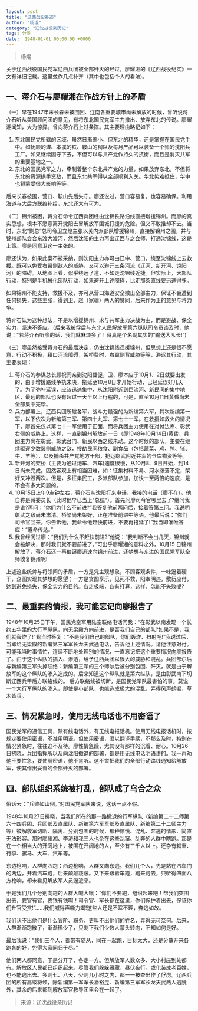 ```yaml
---
layout: post
title: "辽西战役补述"
author: "杨琨"
category: "辽沈战役亲历记"
tags: 分类
date:  1948-01-01 00:00:00 +0000
---
```


> 杨焜

关于辽西战役国民党军辽西兵团被全部歼灭的经过，廖耀湘的《辽西战役纪实》一文有详细记载。这里兹作几点补齐（其中也包括个人的看法)。

## 一、蒋介石与廖耀湘在作战方针上的矛盾

（一）早在1947年末长春未被围困、辽南各重要城市尚未解放的时候，曾听说蒋介石听从美国顾问团的意见，有将东北国民党军主力撤出、放弃东北的传说。廖耀湘闻知，大为惊异。曾向蒋介石上过条陈。其主要理由略记如下：
1. 东北国民党所辖的区域，虽然日渐缩小，但东北的精华，还是掌握在国民党手中。如抚顺的煤、本溪的铁、鞍山的钢以及每月产品可以装备一个师的沈阳兵工厂。如果继续固守下去，不但可以与共产党作持久的抗衡，而且是消灭共军的重要基地之一。
2. 东北的国民党军之力，牵制着整个东北共产党的力量，如果放弃东北，不但将东北的资源拱手资敌，而且东北共军得以全部顺利入关。华北势难抵住，华中也将蒙受很大影响等等。

后来长春被围，营口、鞍山先后失守。廖还说过，营口容易复，也容易确保。利用海道与大后方联络补给，东北还大有可为。

（二）锦州被困，蒋介石命令辽西兵团经由沈锦铁路沿线直接增援锦州。而廖的真实思想，根本不愿意离开沈阳去冒解放军围城打援的危险。但又不敢推却不去。当时，东北“剿总”总司令卫立煌主张以关内派部队增援锦州，直接解锦州之围，并与锦州部队会合东渡大渡河，然后沈阳的主力再出辽西与之会师，打通沈锦线，这是上策。廖是同意卫这一主张的。

廖还认为，如果此案不被采纳，则沈阳主力亦可由辽中、营口，绕至沈锦线上去救援。既可以免受右翼侧敌人的威胁，又可以避开三条河流（辽河、新开河、饶阳河）的障碍。从地图上看，似乎绕远了道，不如走沈锦线近捷。但实际上，大部队行动，特别是半机械化部队行动，如果避开上述障碍，比走那条直线要迅速得多。

如果锦州不能支持，救援不及，亦可从营口海道安全撤出全部主力，保证不会遭到任何损失，这些主张，得到卫、赵（家骧）两人的赞同，后来作为卫的意见与蒋力争。

蒋介石认为这种想法，不是以增援锦州、求与共军主力决战为主，而是避战、保全实力，坚决不答应。（后来我被俘后与东北人民解放军第六纵队司令员谈及时，他说：“若蒋介石听廖的话，我们就麻烦多了！蒋真是个名副其实的“输送大队长!”)

（三）廖虽然接受蒋介石的最后决定，仍由沈锦线迳援锦州，但思想上还是很不愿意，行动不积极，藉口河流障碍，架桥费时，右翼侧背威胁等等，滞迟其行动，其主要表现：
1. 蒋介石的参谋总长顾祝同亲到沈阳督促，卫、廖本应于10月1、2日就要出发的，由于增援路线争执未决，拖延至10月8日才开始行动，已经延误好几天了。为了弥补延误，应该迅速集中，从沈阳附近到巨流河、新民间的集中地区，最远的部队也没有超过一天半以上行程的，可是，直至10月11日黄昏尚未全部集中完毕。
2. 兵力部署上，辽西兵团所辖各军，战斗力最强的为新编第六军，其次新编第一军，以下依次为新编第三军、第四十九军、第七十一军。在救援如救火的情况下，廖首先仅以第七十一军使用于正面，而将兵团主力使用在对付法库、彰武右侧的威胁上。这样，一直到锦州解放前一日（即1948年10月14日)黄昏，兵团主力尚在彰武、彰武台门、新民以西之线未动。这个时候的部队，主要在继续驱逐少数翼侧威胁之敌，搜劫民间粮食、副食品（包括蔬菜、鸡、鸭、猪、牛、羊等），以及捕杀共产党地方干部，抢运彰武附近共军的仓库物资等等。
3. 新开河的架桥（主要为通过炮车、汽车)速度很慢，从10月8、9日开始，到14日尚未完成。固然客观上有相当困难，如：征集材料不易、河水涨落不定，架好又冲毁两次。但是，多征集民工，多派部队参加，加快一至两倍的速度，是不会有多大问题的。
4. 10月15日上午9点钟左右，蒋介石从沈阳打来电话，我接的电话（廖不在）。他自称是蒋委员长（此时他早已当上“总统”）。首先问廖司令官哪里去了?继问我是谁?再问：“你们为什么不前进?”我答复他前两问后，接着答第三问。我说明彰武之敌尚未肃清。桥梁尚未架好，正在准备前进中等语。他最后说：“你们司令官回来。你告诉他，我命令他赶快前进，不要再拖延了!”我当即唯唯答应：“遵命传达。”
5. 我曾经问过廖：“我们为什么不赶快前进?”他说：“我判断不会出几天，锦州就会被解决，那时我们就不要前进了。”可出乎廖耀湘的意料之外，10月15 日锦州解放了，蒋介石还一再催逼廖迅速向锦州前进，还梦想与东进的国民党军队全师收复锦州呢!

上述这些统帅与将领间的矛盾，一方是凭主观想象，不顾客观条件，一味逼着硬干，企图实现其梦想的愿望；一方是贪图享乐，见死不救，阳奉阴违，敷衍应付，达到避免损失，保全实力的目的。各走极端，各有打算，这样，怎能不失败呢?

## 二、最重要的情报，我可能忘记向廖报告了
1948年10月25日下午，国民党空军用陆空联络电话问我：“在彰武以南发现一个长约五华里的大行军纵队，向无梁殿方向前进，是否我们自己的部队?如果不是，我们就轰炸了!”我当时答复：“不是我们自己的部队，你们轰炸、扫射吧!”我说过后，当即给无梁殿的新编第三军军长龙天武通电话，告诉他上述情况。请他注意对付。可能我当时事情忙，连续不断地处理别的情况，一直忘记把这个重要情况向廖报告了。由于这个纵队的插入、渗透，给予辽西兵团以很大的威胁和混乱。兵团部尔后与新编第三军失掉联络：新编第三军的三个师尔后被分别包围、歼灭，就是由于解放军的这个纵队的渗入造成的。后来知道这个纵队就是第六纵队，是由彰武南下切断辽西兵甲后方联络线的。
后方联络线被切断，是国民党军队最害怕的事。莫说一个大行军纵队的渗入，即使是小部队，也能造成极大的混乱，弄得风声鹤唳，草木皆兵。

## 三、情况紧急时，使用无线电话也不用密语了
国民党军的通信工具，除有线电话外，有无线电报话机。使用无线电报话机时，按规定要使用密语，不准用明语。但使用密语，须以翻译手续，不那么及时，特别在情况紧急时，往往迫不及待。廖性情急躁，尤其没有那样的沉着、耐心。10月26日拂晓，兵团指挥所以及向沈阳撤退的部署，都是用无线电话明语讲的。我一再劝他不要性急，要使用密语，他不肯听。这不啻把我们的全部行动路线通知给解放军，使其作出妥善的全部歼灭的部署。

## 四、部队组织系统被打乱，部队成了乌合之众
俗话云：“兵败如山倒。”对国民党军队来说，这话一点不假。

1948年10月27日拂晓，当我们所在的那一路撤退的行军纵队（新编第二十二师第六十四兵团、兵团部及直属队、新编第六军军部及直属队、新编第二十二师主力等）被解放军切断、隔离、分别包围的时候，那种惊慌、混乱、奔逃的情形、简直无法形容。那时廖耀湘、李涛和我三人也杂在这些乱窜、乱奔的人群中瞎跑。那是在一个相当大的开阔地上，被围在开阔地的人，至少有三千人以上。还杂有辎重、行李、骡马、大车、汽车等。

东边枪响，人群向西跑：西边枪响，人群又向东逃。我们几个人，先是站在汽车门的两边，开着汽车跑，后来颠颠跛跛。又下来跟着车跑，跑来跑去，只听得四面八方枪响，却未看见解放军人员逼近来。

于是我们几个分别向跑的人群大喊大嚷：“你们不要跑，组织起来吧！帮我们突围出去，要官有官，要钱有钱啊！司令官、军长都在这里，你们保护着出去，保证你们升官受赏!”……我们喊得声嘶力竭!这些人还是不睬不理，奔逃如故。

我们认不出他们是什么官阶、职务，更叫不出他们的姓名，弄得无可奈何。后来，人群渐渐跑散了，渐渐稀少了，只剩下我们少数人蒙头转向，不知如何是好。

最后我说：“我们三个人，都带有随从，同在一起跑，目标太大，还是分散开来各跑各的好，免得大家同归于尽。”

他们两人都同意，于是分开了，各走一方。但解放军人数众多、大小村庄到处都有。解放区人民都已组织起来。尽管我们躲躲藏藏，昼伏夜行。或化装成老百姓，也不能逃出去。多则七、八天，少则几小时之内，都一一被查出作了俘虏。辽西兵团的所有高级将领，除新编第一军军长潘裕昆、新编第三军军长龙天武两人逃脱外，其余的后来都到解放军官教导团里会在一起了。




> *<!-- 录入校对：佚名 -->*

> 来源：辽沈战役亲历记